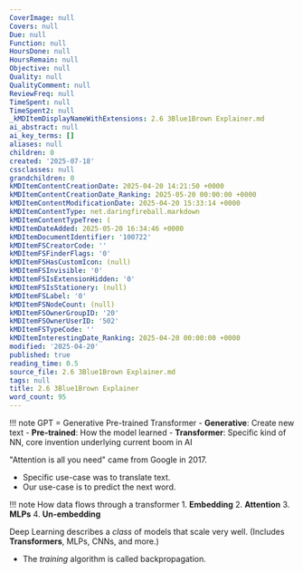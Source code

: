 ```yaml
---
CoverImage: null
Covers: null
Due: null
Function: null
HoursDone: null
HoursRemain: null
Objective: null
Quality: null
QualityComment: null
ReviewFreq: null
TimeSpent: null
TimeSpent2: null
_kMDItemDisplayNameWithExtensions: 2.6 3Blue1Brown Explainer.md
ai_abstract: null
ai_key_terms: []
aliases: null
children: 0
created: '2025-07-18'
cssclasses: null
grandchildren: 0
kMDItemContentCreationDate: 2025-04-20 14:21:50 +0000
kMDItemContentCreationDate_Ranking: 2025-05-20 00:00:00 +0000
kMDItemContentModificationDate: 2025-04-20 15:33:14 +0000
kMDItemContentType: net.daringfireball.markdown
kMDItemContentTypeTree: (
kMDItemDateAdded: 2025-05-20 16:34:46 +0000
kMDItemDocumentIdentifier: '100722'
kMDItemFSCreatorCode: ''
kMDItemFSFinderFlags: '0'
kMDItemFSHasCustomIcon: (null)
kMDItemFSInvisible: '0'
kMDItemFSIsExtensionHidden: '0'
kMDItemFSIsStationery: (null)
kMDItemFSLabel: '0'
kMDItemFSNodeCount: (null)
kMDItemFSOwnerGroupID: '20'
kMDItemFSOwnerUserID: '502'
kMDItemFSTypeCode: ''
kMDItemInterestingDate_Ranking: 2025-04-20 00:00:00 +0000
modified: '2025-04-20'
published: true
reading_time: 0.5
source_file: 2.6 3Blue1Brown Explainer.md
tags: null
title: 2.6 3Blue1Brown Explainer
word_count: 95
---
```


!!! note
    GPT = Generative Pre-trained Transformer
    - **Generative**: Create new text
    - **Pre-trained**: How the model learned
    - **Transformer**: Specific kind of NN, core invention underlying current boom in AI


"Attention is all you need" came from Google in 2017.
- Specific use-case was to translate text.
- Our use-case is to predict the next word.

!!! note
    How data flows through a transformer
    1. **Embedding**
    2. **Attention**
    3. **MLPs**
    4. **Un-embedding**


Deep Learning describes a *class* of models that scale very well. (Includes **Transformers**, MLPs, CNNs, and more.)
- The *training* algorithm is called backpropagation.